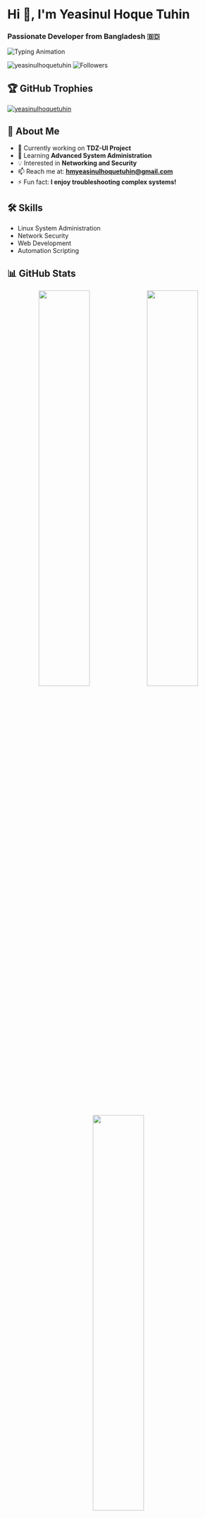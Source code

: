 
# Hi 👋, I'm Yeasinul Hoque Tuhin
### Passionate Developer from Bangladesh 🇧🇩

![Typing Animation](https://readme-typing-svg.herokuapp.com?color=%23F70B10&size=27&lines=Welcome+to+my+GitHub+Profile;Exploring+New+Technologies;Building+Innovative+Solutions)

<p align="left"> 
  <img src="https://komarev.com/ghpvc/?username=yeasinulhoquetuhin&label=Profile%20views&color=0e75b6&style=flat" alt="yeasinulhoquetuhin" /> 
  <img src="https://img.shields.io/github/followers/yeasinulhoquetuhin?label=Followers" alt="Followers" />
</p>

## 🏆 GitHub Trophies
<p align="left">
  <a href="https://github.com/ryo-ma/github-profile-trophy">
    <img src="https://github-profile-trophy.vercel.app/?username=yeasinulhoquetuhin&theme=onedark&row=2&column=3" alt="yeasinulhoquetuhin" />
  </a>
</p>

## 🌟 About Me
- 🔭 Currently working on **TDZ-UI Project**
- 🌱 Learning **Advanced System Administration**
- 💡 Interested in **Networking and Security**
- 📫 Reach me at: **hmyeasinulhoquetuhin@gmail.com**
- ⚡ Fun fact: **I enjoy troubleshooting complex systems!**

## 🛠️ Skills
- Linux System Administration
- Network Security
- Web Development
- Automation Scripting

## 📊 GitHub Stats

<div align="center">
  <img width="48%" src="https://github-readme-stats.vercel.app/api?username=yeasinulhoquetuhin&show_icons=true&theme=radical" />
  <img width="48%" src="https://github-readme-streak-stats.herokuapp.com/?user=yeasinulhoquetuhin&theme=radical" />
</div>

<div align="center">
  <img width="48%" src="https://github-readme-stats.vercel.app/api/top-langs/?username=yeasinulhoquetuhin&layout=compact&theme=radical" />
</div>

## 🤝 Connect With Me

<p align="center">
  <a href="https://www.facebook.com/m.yeasinulhoquetuhin" target="_blank">
    <img src="https://img.shields.io/badge/Facebook-1877F2?style=for-the-badge&logo=facebook&logoColor=white" alt="Facebook"/>
  </a>
  <a href="https://t.me/+H38YPe-apxE2OTFl" target="_blank">
    <img src="https://img.shields.io/badge/Telegram-2CA5E0?style=for-the-badge&logo=telegram&logoColor=white" alt="Telegram"/>
  </a>
  <a href="mailto:hmyeasinulhoquetuhin@gmail.com" target="_blank">
    <img src="https://img.shields.io/badge/Gmail-D14836?style=for-the-badge&logo=gmail&logoColor=white" alt="Gmail"/>
  </a>
  <a href="https://www.youtube.com/@TuhinDroidZone" target="_blank">
    <img src="https://img.shields.io/badge/YouTube-FF0000?style=for-the-badge&logo=youtube&logoColor=white" alt="YouTube"/>
  </a>
  <a href="https://tuhin-droid.zone.id" target="_blank">
    <img src="https://img.shields.io/badge/Website-4285F4?style=for-the-badge&logo=google-chrome&logoColor=white" alt="Website"/>
  </a>
</p>

## 🎯 Current Projects
- [TDZ-UI](https://github.com/yeasinulhoquetuhin/Tdz-UI) - Advanced Web Panel
- Network Security Tools Development
- Linux Automation Scripts

## 💭 Quote
> "Security is not a product, but a process." - Bruce Schneier

